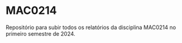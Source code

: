 # MAC0214

Repositório para subir todos os relatórios da disciplina MAC0214 no primeiro semestre de 2024.
